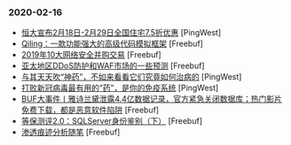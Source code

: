### 2020-02-16

* [恒大宣布2月18日-2月29日全国住宅7.5折优惠](https://www.pingwest.com/w/205199) [PingWest]
* [Qiling：一款功能强大的高级代码模拟框架](https://www.freebuf.com/articles/terminal/226494.html) [Freebuf]
* [2019年10大网络安全并购交易](https://www.freebuf.com/articles/network/226469.html) [Freebuf]
* [亚太地区DDoS防护和WAF市场的一些预测](https://www.freebuf.com/news/227097.html) [Freebuf]
* [与其天天吹“神药”，不如来看看它们究竟如何治病的](https://www.pingwest.com/a/204779) [PingWest]
* [打败新冠病毒最有用的“药”，是你的免疫系统](https://www.pingwest.com/a/204910) [PingWest]
* [BUF大事件丨雅诗兰黛泄露4.4亿数据记录，官方紧急关闭数据库；热门影片免费下载，都是恶意软件陷阱](https://www.freebuf.com/news/227293.html) [Freebuf]
* [等保测评2.0：SQLServer身份鉴别（下）](https://www.freebuf.com/articles/database/226485.html) [Freebuf]
* [渗透痕迹分析随笔](https://www.freebuf.com/articles/others-articles/226423.html) [Freebuf]

